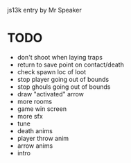 js13k entry by Mr Speaker

# TODO

- don't shoot when laying traps
- return to save point on contact/death
- check spawn loc of loot
- stop player going out of bounds
- stop ghouls going out of bounds
- draw "activated" arrow
- more rooms
- game win screen
- more sfx
- tune
- death anims
- player throw anim
- arrow anims
- intro